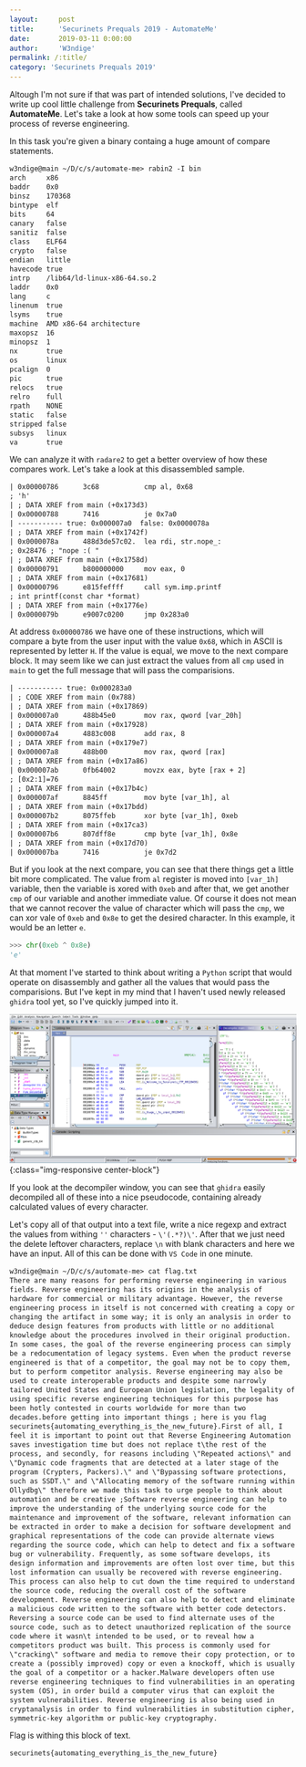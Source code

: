 ```yaml
---
layout:     post
title:      'Securinets Prequals 2019 - AutomateMe'
date:       2019-03-11 0:00:00
author:     'W3ndige'
permalink: /:title/
category: 'Securinets Prequals 2019'
---
```


Altough I'm not sure if that was part of intended solutions, I've decided to write up cool little challenge from **Securinets Prequals**, called **AutomateMe**. Let's take a look at how some tools can speed up your process of reverse engineering. 

In this task you're given a binary containg a huge amount of compare statements. 

```text
w3ndige@main ~/D/c/s/automate-me> rabin2 -I bin
arch     x86
baddr    0x0
binsz    170368
bintype  elf
bits     64
canary   false
sanitiz  false
class    ELF64
crypto   false
endian   little
havecode true
intrp    /lib64/ld-linux-x86-64.so.2
laddr    0x0
lang     c
linenum  true
lsyms    true
machine  AMD x86-64 architecture
maxopsz  16
minopsz  1
nx       true
os       linux
pcalign  0
pic      true
relocs   true
relro    full
rpath    NONE
static   false
stripped false
subsys   linux
va       true
```

We can analyze it with `radare2` to get a better overview of how these compares work. Let's take a look at this disassembled sample. 

```text
| 0x00000786      3c68           cmp al, 0x68                          ; 'h'
| ; DATA XREF from main (+0x173d3)
| 0x00000788      7416           je 0x7a0
| ----------- true: 0x000007a0  false: 0x0000078a
| ; DATA XREF from main (+0x1742f)
| 0x0000078a      488d3de57c02.  lea rdi, str.nope_:                   ; 0x28476 ; "nope :( "
| ; DATA XREF from main (+0x1758d)
| 0x00000791      b800000000     mov eax, 0
| ; DATA XREF from main (+0x17681)
| 0x00000796      e815feffff     call sym.imp.printf                   ; int printf(const char *format)
| ; DATA XREF from main (+0x1776e)
| 0x0000079b      e9007c0200     jmp 0x283a0
````

At address `0x00000786` we have one of these instructions, which will compare a byte from the user input with the value `0x68`, which in ASCII is represented by letter `H`. If the value is equal, we move to the next compare block. It may seem like we can just extract the values from all `cmp` used in `main` to get the full message that will pass the comparisions. 

```text
| ----------- true: 0x000283a0
| ; CODE XREF from main (0x788)
| ; DATA XREF from main (+0x17869)
| 0x000007a0      488b45e0       mov rax, qword [var_20h]
| ; DATA XREF from main (+0x17928)
| 0x000007a4      4883c008       add rax, 8
| ; DATA XREF from main (+0x179e7)
| 0x000007a8      488b00         mov rax, qword [rax]
| ; DATA XREF from main (+0x17a86)
| 0x000007ab      0fb64002       movzx eax, byte [rax + 2]             ; [0x2:1]=76
| ; DATA XREF from main (+0x17b4c)
| 0x000007af      8845ff         mov byte [var_1h], al
| ; DATA XREF from main (+0x17bdd)
| 0x000007b2      8075ffeb       xor byte [var_1h], 0xeb
| ; DATA XREF from main (+0x17ca3)
| 0x000007b6      807dff8e       cmp byte [var_1h], 0x8e
| ; DATA XREF from main (+0x17d70)
| 0x000007ba      7416           je 0x7d2
```

But if you look at the next compare, you can see that there things get a little bit more complicated. The value from `al` register is moved into `[var_1h]` variable, then the variable is xored with `0xeb` and after that, we get another `cmp` of our variable and another immediate value. Of course it does not mean that we cannot recover the value of character which will pass the `cmp`, we can  xor vale of `0xeb` and `0x8e` to get the desired character. In this example, it would be an letter `e`. 

```python
>>> chr(0xeb ^ 0x8e)
'e'
``` 

At that moment I've started to think about writing a `Python` script that would operate on disassembly and gather all the values that would pass the comparisions. But I've kept in my mind that I haven't used newly released `ghidra` tool yet, so I've quickly jumped into it. 

![Ghidra View](/img/securinets-prequals/ghidra-view.png){:class="img-responsive center-block"}

If you look at the decompiler window, you can see that `ghidra` easily decompiled all of these into a nice pseudocode, containing already calculated values of every character.

Let's copy all of that output into a text file, write a nice regexp and extract the values from withing `''` characters - `\'(.*?)\'`. After that we just need the delete leftover characters, replace `\n` with blank characters and here we have an input. All of this can be done with `VS Code` in one minute. 

```
w3ndige@main ~/D/c/s/automate-me> cat flag.txt 
There are many reasons for performing reverse engineering in various fields. Reverse engineering has its origins in the analysis of hardware for commercial or military advantage. However, the reverse engineering process in itself is not concerned with creating a copy or changing the artifact in some way; it is only an analysis in order to deduce design features from products with little or no additional knowledge about the procedures involved in their original production. In some cases, the goal of the reverse engineering process can simply be a redocumentation of legacy systems. Even when the product reverse engineered is that of a competitor, the goal may not be to copy them, but to perform competitor analysis. Reverse engineering may also be used to create interoperable products and despite some narrowly tailored United States and European Union legislation, the legality of using specific reverse engineering techniques for this purpose has been hotly contested in courts worldwide for more than two decades.before getting into important things ; here is you flag securinets{automating_everything_is_the_new_future}.First of all, I feel it is important to point out that Reverse Engineering Automation saves investigation time but does not replace t\the rest of the process, and secondly, for reasons including \"Repeated actions\" and \"Dynamic code fragments that are detected at a later stage of the program (Crypters, Packers).\" and \"Bypassing software protections, such as SSDT.\" and \"Allocating memory of the software running within Ollydbg\" therefore we made this task to urge people to think about automation and be creative ;Software reverse engineering can help to improve the understanding of the underlying source code for the maintenance and improvement of the software, relevant information can be extracted in order to make a decision for software development and graphical representations of the code can provide alternate views regarding the source code, which can help to detect and fix a software bug or vulnerability. Frequently, as some software develops, its design information and improvements are often lost over time, but this lost information can usually be recovered with reverse engineering. This process can also help to cut down the time required to understand the source code, reducing the overall cost of the software development. Reverse engineering can also help to detect and eliminate a malicious code written to the software with better code detectors. Reversing a source code can be used to find alternate uses of the source code, such as to detect unauthorized replication of the source code where it wasn\t intended to be used, or to reveal how a competitors product was built. This process is commonly used for \"cracking\" software and media to remove their copy protection, or to create a (possibly improved) copy or even a knockoff, which is usually the goal of a competitor or a hacker.Malware developers often use reverse engineering techniques to find vulnerabilities in an operating system (OS), in order build a computer virus that can exploit the system vulnerabilities. Reverse engineering is also being used in cryptanalysis in order to find vulnerabilities in substitution cipher, symmetric-key algorithm or public-key cryptography.
```

Flag is withing this block of text.

```
securinets{automating_everything_is_the_new_future}
```